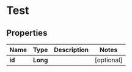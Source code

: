
# Test

## Properties
Name | Type | Description | Notes
------------ | ------------- | ------------- | -------------
**id** | **Long** |  |  [optional]



